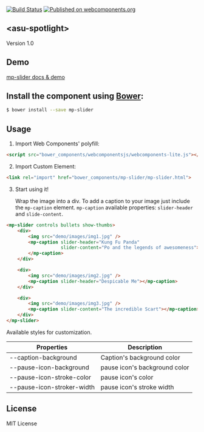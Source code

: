 [![Build Status](https://travis-ci.org/mpachnis/mp-slider.svg?branch=master)](https://travis-ci.org/mpachnis/mp-slider)  [![Published on webcomponents.org](https://img.shields.io/badge/webcomponents.org-published-blue.svg)](https://www.webcomponents.org/element/mpachnis/mp-slider)


## &lt;asu-spotlight&gt;
Version 1.0


## Demo

[mp-slider docs & demo](https://www.webcomponents.org/element/mpachnis/mp-slider)


## Install the component using [Bower](http://bower.io/):

```bash
$ bower install --save mp-slider
```

## Usage

1. Import Web Components' polyfill:

```html
<script src="bower_components/webcomponentsjs/webcomponents-lite.js"></script>
```

2. Import Custom Element:

```html
<link rel="import" href="bower_components/mp-slider/mp-slider.html">
```

3. Start using it!

    Wrap the image into a div. To add a caption to your image just include the `mp-caption` element. `mp-caption` available properties: `slider-header` and `slide-content`.

<!--
```
<custom-element-demo>
    <template>
        <script src="../webcomponentsjs/webcomponents-lite.js"></script>
        <link rel="import" href="mp-slider.html">
        <next-code-block></next-code-block>
    </template>
</custom-element-demo>
```
-->

```html
<mp-slider controls bullets show-thumbs>
    <div>
        <img src="demo/images/img1.jpg" />
        <mp-caption slider-header="Kung Fu Panda"
                    slider-content="Po and the legends of awesomeness">
        </mp-caption>
    </div>

    <div>
        <img src="demo/images/img2.jpg" />
        <mp-caption slider-header="Despicable Me"></mp-caption>
    </div>

    <div>
        <img src="demo/images/img3.jpg" />
        <mp-caption slider-content="The incredible Scart"></mp-caption>
    </div>
</mp-slider>
```

Available styles for customization.

Properties | Description
---------- | -----------
--caption-background | Caption's background color
--pause-icon-background | pause icon's background color
--pause-icon-stroke-color | pause icon's color
--pause-icon-stroker-width | pause icon's stroke width

## License

MIT License
